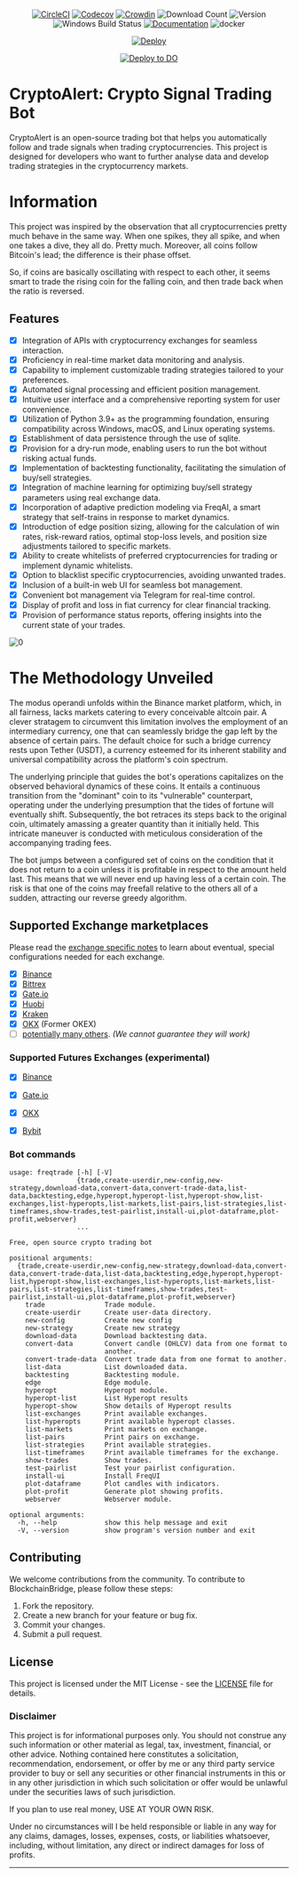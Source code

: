 
# 
<div align="center">
  
[![CircleCI](https://img.shields.io/circleci/project/github/bitpay/wallet/master.svg)](https://circleci.com/gh/bitpay/wallet/)
[![Codecov](https://img.shields.io/codecov/c/github/bitpay/wallet.svg)](https://codecov.io/gh/bitpay/wallet/)
[![Crowdin](https://d322cqt584bo4o.cloudfront.net/copay/localized.png)](https://crowdin.com/project/copay)
![Download Count](https://img.shields.io/github/downloads/Snowflake-coin/snowflake-frost-wallet/total.svg)
![Version](https://img.shields.io/github/v/release/Snowflake-coin/snowflake-frost-wallet)
![Windows Build Status](https://github.com/Snowflake-coin/snowflake-frost-wallet/workflows/Windows%20Build/badge.svg?branch=main)
[![Documentation](https://readthedocs.org/projects/freqtrade/badge/)](https://www.freqtrade.io)
![docker](https://img.shields.io/docker/pulls/edeng23/binance-trade-bot)

[![Deploy](https://www.herokucdn.com/deploy/button.svg)](https://heroku.com/deploy?template=https://github.com/edeng23/binance-trade-bot)

[![Deploy to DO](https://mp-assets1.sfo2.digitaloceanspaces.com/deploy-to-do/do-btn-blue.svg)](https://cloud.digitalocean.com/apps/new?repo=https://github.com/coinbookbrasil/binance-trade-bot/tree/master&refcode=a076ff7a9a6a)




</div>

# CryptoAlert: Crypto Signal Trading Bot

CryptoAlert is an open-source trading bot that helps you automatically follow and trade signals when trading cryptocurrencies. This project is designed for developers who want to further analyse data and develop trading strategies in the cryptocurrency markets.

# Information
This project was inspired by the observation that all cryptocurrencies pretty much behave in the same way. When one spikes, they all spike, and when one takes a dive, they all do. Pretty much. Moreover, all coins follow Bitcoin's lead; the difference is their phase offset.

So, if coins are basically oscillating with respect to each other, it seems smart to trade the rising coin for the falling coin, and then trade back when the ratio is reversed.




## Features

- [x] Integration of APIs with cryptocurrency exchanges for seamless interaction.
- [x] Proficiency in real-time market data monitoring and analysis.
- [x] Capability to implement customizable trading strategies tailored to your preferences.
- [x] Automated signal processing and efficient position management.
- [x] Intuitive user interface and a comprehensive reporting system for user convenience.
- [x] Utilization of Python 3.9+ as the programming foundation, ensuring compatibility across Windows, macOS, and Linux operating systems.
- [x] Establishment of data persistence through the use of sqlite.
- [x] Provision for a dry-run mode, enabling users to run the bot without risking actual funds.
- [x] Implementation of backtesting functionality, facilitating the simulation of buy/sell strategies.
- [X] Integration of machine learning for optimizing buy/sell strategy parameters using real exchange data.
- [x] Incorporation of adaptive prediction modeling via FreqAI, a smart strategy that self-trains in response to market dynamics.
- [x] Introduction of edge position sizing, allowing for the calculation of win rates, risk-reward ratios, optimal stop-loss levels, and position size adjustments tailored to specific markets.
- [x] Ability to create whitelists of preferred cryptocurrencies for trading or implement dynamic whitelists.
- [x] Option to blacklist specific cryptocurrencies, avoiding unwanted trades.
- [x] Inclusion of a built-in web UI for seamless bot management.
- [x] Convenient bot management via Telegram for real-time control.
- [x] Display of profit and loss in fiat currency for clear financial tracking.
- [x] Provision of performance status reports, offering insights into the current state of your trades.

![0](https://github.com/MuckPro/REDME/assets/138373919/42d740e8-e358-4e86-9124-e81d7127cbf6)





# The Methodology Unveiled


The modus operandi unfolds within the Binance market platform, which, in all fairness, lacks markets catering to every conceivable altcoin pair. A clever stratagem to circumvent this limitation involves the employment of an intermediary currency, one that can seamlessly bridge the gap left by the absence of certain pairs. The default choice for such a bridge currency rests upon Tether (USDT), a currency esteemed for its inherent stability and universal compatibility across the platform's coin spectrum.

The underlying principle that guides the bot's operations capitalizes on the observed behavioral dynamics of these coins. It entails a continuous transition from the "dominant" coin to its "vulnerable" counterpart, operating under the underlying presumption that the tides of fortune will eventually shift. Subsequently, the bot retraces its steps back to the original coin, ultimately amassing a greater quantity than it initially held. This intricate maneuver is conducted with meticulous consideration of the accompanying trading fees.

The bot jumps between a configured set of coins on the condition that it does not return to a coin unless it is profitable in respect to the amount held last. This means that we will never end up having less of a certain coin. The risk is that one of the coins may freefall relative to the others all of a sudden, attracting our reverse greedy algorithm.



## Supported Exchange marketplaces

Please read the [exchange specific notes](docs/exchanges.md) to learn about eventual, special configurations needed for each exchange.

- [X] [Binance](https://www.binance.com/)
- [X] [Bittrex](https://bittrex.com/)
- [X] [Gate.io](https://www.gate.io/ref/6266643)
- [X] [Huobi](http://huobi.com/)
- [X] [Kraken](https://kraken.com/)
- [X] [OKX](https://okx.com/) (Former OKEX)
- [ ] [potentially many others](https://github.com/ccxt/ccxt/). _(We cannot guarantee they will work)_

### Supported Futures Exchanges (experimental)

- [X] [Binance](https://www.binance.com/)
- [X] [Gate.io](https://www.gate.io/ref/6266643)
- [X] [OKX](https://okx.com/)
- [X] [Bybit](https://bybit.com/)



### Bot commands

```
usage: freqtrade [-h] [-V]
                 {trade,create-userdir,new-config,new-strategy,download-data,convert-data,convert-trade-data,list-data,backtesting,edge,hyperopt,hyperopt-list,hyperopt-show,list-exchanges,list-hyperopts,list-markets,list-pairs,list-strategies,list-timeframes,show-trades,test-pairlist,install-ui,plot-dataframe,plot-profit,webserver}
                 ...

Free, open source crypto trading bot

positional arguments:
  {trade,create-userdir,new-config,new-strategy,download-data,convert-data,convert-trade-data,list-data,backtesting,edge,hyperopt,hyperopt-list,hyperopt-show,list-exchanges,list-hyperopts,list-markets,list-pairs,list-strategies,list-timeframes,show-trades,test-pairlist,install-ui,plot-dataframe,plot-profit,webserver}
    trade               Trade module.
    create-userdir      Create user-data directory.
    new-config          Create new config
    new-strategy        Create new strategy
    download-data       Download backtesting data.
    convert-data        Convert candle (OHLCV) data from one format to
                        another.
    convert-trade-data  Convert trade data from one format to another.
    list-data           List downloaded data.
    backtesting         Backtesting module.
    edge                Edge module.
    hyperopt            Hyperopt module.
    hyperopt-list       List Hyperopt results
    hyperopt-show       Show details of Hyperopt results
    list-exchanges      Print available exchanges.
    list-hyperopts      Print available hyperopt classes.
    list-markets        Print markets on exchange.
    list-pairs          Print pairs on exchange.
    list-strategies     Print available strategies.
    list-timeframes     Print available timeframes for the exchange.
    show-trades         Show trades.
    test-pairlist       Test your pairlist configuration.
    install-ui          Install FreqUI
    plot-dataframe      Plot candles with indicators.
    plot-profit         Generate plot showing profits.
    webserver           Webserver module.

optional arguments:
  -h, --help            show this help message and exit
  -V, --version         show program's version number and exit

```


## Contributing

We welcome contributions from the community. To contribute to BlockchainBridge, please follow these steps:

1. Fork the repository.
2. Create a new branch for your feature or bug fix.
3. Commit your changes.
4. Submit a pull request. 

<h2> License </h2>

This project is licensed under the MIT License - see the [LICENSE](LICENSE) file for details.

<h3> Disclaimer </h3>

This project is for informational purposes only. You should not construe any such information or other material as legal, tax, investment, financial, or other advice. Nothing contained here constitutes a solicitation, recommendation, endorsement, or offer by me or any third party service provider to buy or sell any securities or other financial instruments in this or in any other jurisdiction in which such solicitation or offer would be unlawful under the securities laws of such jurisdiction.

If you plan to use real money, USE AT YOUR OWN RISK.

Under no circumstances will I be held responsible or liable in any way for any claims, damages, losses, expenses, costs, or liabilities whatsoever, including, without limitation, any direct or indirect damages for loss of profits.

---